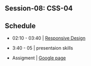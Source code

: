 
## Session-08: CSS-04

## Schedule

- 02:10 - 03:40 | [Responsive Design](https://github.com/yosefanajjar/Responsive-Design-Workshop)
- 3:40 - 05      | presentaion skills

- Assigment | [Google page](./HTML-project.md) 




